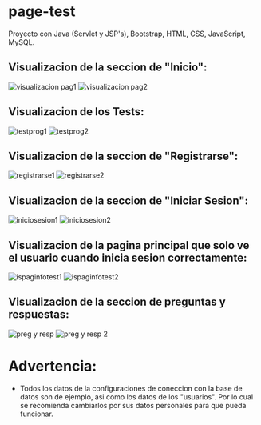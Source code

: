 # page-test
Proyecto con Java (Servlet y JSP's), Bootstrap, HTML, CSS, JavaScript, MySQL.

## Visualizacion de la seccion de "Inicio":

![visualizacion pag1](https://user-images.githubusercontent.com/58377353/72195091-87658880-33ef-11ea-9c60-3fa5dbd1b684.png)
![visualizacion pag2](https://user-images.githubusercontent.com/58377353/72195110-a401c080-33ef-11ea-8349-48a8bab8b370.png)

## Visualizacion de los Tests:

![testprog1](https://user-images.githubusercontent.com/58377353/72195151-d8757c80-33ef-11ea-8117-80a73ab46e6d.png)
![testprog2](https://user-images.githubusercontent.com/58377353/72195208-ec20e300-33ef-11ea-95a5-7de4cfc20a0a.png)

## Visualizacion de la seccion de "Registrarse":

![registrarse1](https://user-images.githubusercontent.com/58377353/72195228-0b1f7500-33f0-11ea-8f60-f91121eb8b89.png)
![registrarse2](https://user-images.githubusercontent.com/58377353/72195251-2ab69d80-33f0-11ea-9fea-853f4b606f06.png)

## Visualizacion de la seccion de "Iniciar Sesion":

![iniciosesion1](https://user-images.githubusercontent.com/58377353/72195303-65203a80-33f0-11ea-87d0-6eeaa4d262c2.png)
![iniciosesion2](https://user-images.githubusercontent.com/58377353/72195335-85e89000-33f0-11ea-85a5-efe90c0db249.png)

## Visualizacion de la pagina principal que solo ve el usuario cuando inicia sesion correctamente:

![ispaginfotest1](https://user-images.githubusercontent.com/58377353/72195366-ad3f5d00-33f0-11ea-9cf9-4138b8114284.png)
![ispaginfotest2](https://user-images.githubusercontent.com/58377353/72195391-c9db9500-33f0-11ea-8368-b248f116f766.png)

## Visualizacion de la seccion de preguntas y respuestas:

![preg y resp](https://user-images.githubusercontent.com/58377353/72195436-09a27c80-33f1-11ea-8c3f-7327c6f10f46.png)
![preg y resp 2](https://user-images.githubusercontent.com/58377353/72195449-1d4de300-33f1-11ea-9a7c-5a21ccf1026f.png)

# Advertencia: 
- Todos los datos de la configuraciones de coneccion con la base de datos son de ejemplo, asi como los datos de los "usuarios". Por lo cual se recomienda cambiarlos por sus datos personales para que pueda funcionar.
